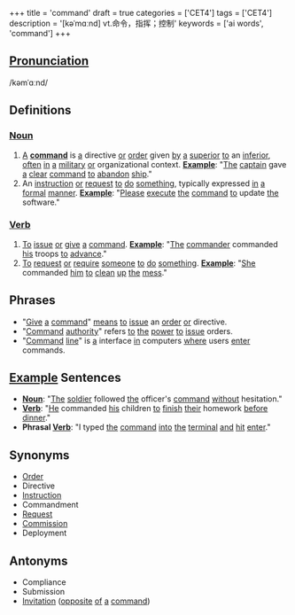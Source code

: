 +++
title = 'command'
draft = true
categories = ['CET4']
tags = ['CET4']
description = '[kəˈmɑːnd] vt.命令，指挥；控制'
keywords = ['ai words', 'command']
+++

## [Pronunciation](/post/pronunciation/)
/kəmˈɑːnd/

## Definitions
### [Noun](/post/noun/)
1. [A](/post/a/) **[command](/post/command/)** is [a](/post/a/) directive [or](/post/or/) [order](/post/order/) given [by](/post/by/) [a](/post/a/) [superior](/post/superior/) [to](/post/to/) an [inferior](/post/inferior/), [often](/post/often/) [in](/post/in/) [a](/post/a/) [military](/post/military/) [or](/post/or/) organizational context. **[Example](/post/example/)**: "[The](/post/the/) [captain](/post/captain/) gave [a](/post/a/) [clear](/post/clear/) [command](/post/command/) [to](/post/to/) [abandon](/post/abandon/) [ship](/post/ship/)."
2. An [instruction](/post/instruction/) [or](/post/or/) [request](/post/request/) [to](/post/to/) [do](/post/do/) [something](/post/something/), typically expressed [in](/post/in/) [a](/post/a/) [formal](/post/formal/) [manner](/post/manner/). **[Example](/post/example/)**: "[Please](/post/please/) [execute](/post/execute/) [the](/post/the/) [command](/post/command/) [to](/post/to/) update [the](/post/the/) software."

### [Verb](/post/verb/)
1. [To](/post/to/) [issue](/post/issue/) [or](/post/or/) [give](/post/give/) [a](/post/a/) [command](/post/command/). **[Example](/post/example/)**: "[The](/post/the/) [commander](/post/commander/) commanded [his](/post/his/) troops [to](/post/to/) [advance](/post/advance/)."
2. [To](/post/to/) [request](/post/request/) [or](/post/or/) [require](/post/require/) [someone](/post/someone/) [to](/post/to/) [do](/post/do/) [something](/post/something/). **[Example](/post/example/)**: "[She](/post/she/) commanded [him](/post/him/) [to](/post/to/) [clean](/post/clean/) [up](/post/up/) [the](/post/the/) [mess](/post/mess/)."

## Phrases
- "[Give](/post/give/) [a](/post/a/) [command](/post/command/)" [means](/post/means/) [to](/post/to/) [issue](/post/issue/) an [order](/post/order/) [or](/post/or/) directive.
- "[Command](/post/command/) [authority](/post/authority/)" refers [to](/post/to/) [the](/post/the/) [power](/post/power/) [to](/post/to/) [issue](/post/issue/) orders.
- "[Command](/post/command/) [line](/post/line/)" is [a](/post/a/) interface [in](/post/in/) computers [where](/post/where/) users [enter](/post/enter/) commands.

## [Example](/post/example/) Sentences
- **[Noun](/post/noun/)**: "[The](/post/the/) [soldier](/post/soldier/) followed [the](/post/the/) officer's [command](/post/command/) [without](/post/without/) hesitation."
- **[Verb](/post/verb/)**: "[He](/post/he/) commanded [his](/post/his/) children [to](/post/to/) [finish](/post/finish/) [their](/post/their/) homework [before](/post/before/) [dinner](/post/dinner/)."
- **Phrasal [Verb](/post/verb/)**: "I typed [the](/post/the/) [command](/post/command/) [into](/post/into/) [the](/post/the/) [terminal](/post/terminal/) [and](/post/and/) [hit](/post/hit/) [enter](/post/enter/)."

## Synonyms
- [Order](/post/order/)
- Directive
- [Instruction](/post/instruction/)
- Commandment
- [Request](/post/request/)
- [Commission](/post/commission/)
- Deployment

## Antonyms
- Compliance
- Submission
- [Invitation](/post/invitation/) ([opposite](/post/opposite/) [of](/post/of/) [a](/post/a/) [command](/post/command/))

